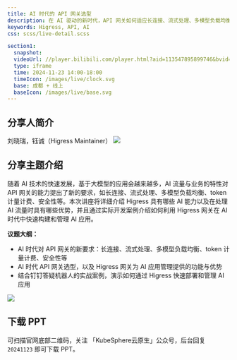 ```yaml
---
title: AI 时代的 API 网关选型
description: 在 AI 驱动的新时代，API 网关如何适应长连接、流式处理、多模型负载均衡等新需求？本次演讲由阿里巴巴的 钰诚（Higress Maintainer）带您探索 AI 时代 API 网关的选型关键，并深入剖析 Higress 在管理 AI 应用中的核心优势。通过结合钉钉答疑机器人的实战案例，展示如何快速部署并优化 AI 应用的性能与安全。
keywords: Higress, API, AI
css: scss/live-detail.scss

section1:
  snapshot: 
  videoUrl: //player.bilibili.com/player.html?aid=113547895899746&bvid=BV1ybzgY3Ewc&cid=27036420688&page=1&high_quality=1
  type: iframe
  time: 2024-11-23 14:00-18:00
  timeIcon: /images/live/clock.svg
  base: 成都 + 线上
  baseIcon: /images/live/base.svg
---
```


## 分享人简介

刘晓瑞，钰诚（Higress Maintainer）
![](https://pek3b.qingstor.com/kubesphere-community/images/kubesphere-meetup-chengdu-20241123-liuxiaorui.jpg)

## 分享主题介绍

随着 AI 技术的快速发展，基于大模型的应用会越来越多，AI 流量与业务的特性对 API 网关的能力提出了新的要求，如长连接、流式处理、多模型负载均衡、token 计量计费、安全性等。本次讲座将详细介绍 Higress 具有哪些 AI 能力以及在处理 AI 流量时具有哪些优势，并且通过实际开发案例介绍如何利用 Higress 网关在 AI 时代中快速构建和管理 AI 应用。

**议题大纲：**

- AI 时代对 API 网关的新要求：长连接、流式处理、多模型负载均衡、token 计量计费、安全性等
- AI 时代 API 网关选型，以及 Higress 网关为 AI 应用管理提供的功能与优势
- 结合钉钉答疑机器人的实战案例，演示如何通过 Higress 快速部署和管理 AI 应用

![](https://pek3b.qingstor.com/kubesphere-community/images/kubesphere-meetup-20241123-p-xiaorui.png)


## 下载 PPT

可扫描官网底部二维码，关注 「KubeSphere云原生」公众号，后台回复 `20241123` 即可下载 PPT。

